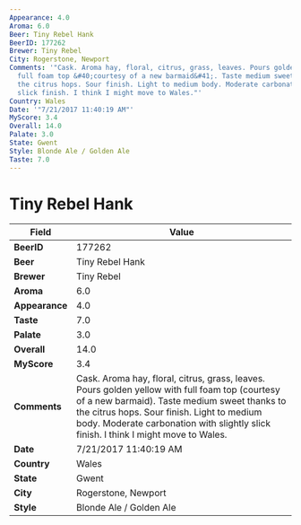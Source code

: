 ```yaml
---
Appearance: 4.0
Aroma: 6.0
Beer: Tiny Rebel Hank
BeerID: 177262
Brewer: Tiny Rebel
City: Rogerstone, Newport
Comments: '"Cask. Aroma hay, floral, citrus, grass, leaves. Pours golden yellow with
  full foam top &#40;courtesy of a new barmaid&#41;. Taste medium sweet thanks to
  the citrus hops. Sour finish. Light to medium body. Moderate carbonation with slightly
  slick finish. I think I might move to Wales."'
Country: Wales
Date: '"7/21/2017 11:40:19 AM"'
MyScore: 3.4
Overall: 14.0
Palate: 3.0
State: Gwent
Style: Blonde Ale / Golden Ale
Taste: 7.0
---
```


# Tiny Rebel Hank

| Field         | Value |
|---------------|-------|
| **BeerID** | 177262 |
| **Beer** | Tiny Rebel Hank |
| **Brewer** | Tiny Rebel |
| **Aroma** | 6.0 |
| **Appearance** | 4.0 |
| **Taste** | 7.0 |
| **Palate** | 3.0 |
| **Overall** | 14.0 |
| **MyScore** | 3.4 |
| **Comments** | Cask. Aroma hay, floral, citrus, grass, leaves. Pours golden yellow with full foam top &#40;courtesy of a new barmaid&#41;. Taste medium sweet thanks to the citrus hops. Sour finish. Light to medium body. Moderate carbonation with slightly slick finish. I think I might move to Wales. |
| **Date** | 7/21/2017 11:40:19 AM |
| **Country** | Wales |
| **State** | Gwent |
| **City** | Rogerstone, Newport |
| **Style** | Blonde Ale / Golden Ale |
